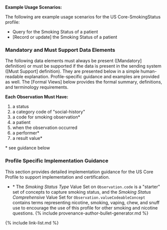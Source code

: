 
**Example Usage Scenarios:**

The following are example usage scenarios for the US Core-SmokingStatus
profile:

- Query for the Smoking Status of a patient
- [Record or update] the Smoking Status of a patient

### Mandatory and Must Support Data Elements

The following data elements must always be present ([Mandatory] definition) or must be supported if the data is present in the sending system ([Must Support] definition). They are presented below in a simple human-readable explanation. Profile-specific guidance and examples are provided as well. The [Formal Views] below provides the formal summary, definitions, and terminology requirements.

**Each Observation Must Have:**

1. a status
1. a category code of "social-history"
1. a code for smoking observation*
1. a patient
1. when the observation occurred
3. a performer*
3. a result value*

\* see guidance below

### Profile Specific Implementation Guidance

This section provides detailed implementation guidance for the US Core Profile to support implementation and certification.

- \* The *Smoking Status Type* Value Set on `Observation.code` is a "starter" set of concepts to capture smoking status, and the *Smoking Status Comprehensive* Value Set for `Observation.valueCodeableConcept` contains terms representing nicotine, smoking, vaping, chew, and snuff use to encourage the use of this profile for other smoking and nicotine questions.
{% include provenance-author-bullet-generator.md %}

{% include link-list.md %}
